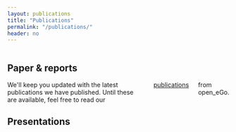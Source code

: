 ```yaml
---
layout: publications
title: "Publications"
permalink: "/publications/"
header: no
---
```


<div class="publications__subsection row row__wrap">
	<div class="columns publications__heading">
		<h2>Paper & reports</h2>
	</div>
	<div class="columns publications__text">
		We'll keep you updated with the latest publications we have published. Until these are available, feel free to read our <a href="https://openegoproject.wordpress.com/publications/">publications</a> from open_eGo.
	</div>
</div>

<div class="publications__subsection row row__wrap">
	<div class="columns publications__heading">
		<h2>Presentations</h2>
	</div>
	<div class="columns publications__text">
	</div>
</div>